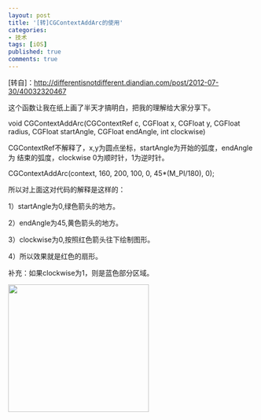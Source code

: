 ```yaml
---
layout: post
title: '[转]CGContextAddArc的使用'
categories:
- 技术
tags: [iOS]
published: true
comments: true
---
```

<p>[转自]：<a href="http://differentisnotdifferent.diandian.com/post/2012-07-30/40032320467">http://differentisnotdifferent.diandian.com/post/2012-07-30/40032320467</a></p>

<p>这个函数让我在纸上画了半天才搞明白，把我的理解给大家分享下。</p>

<p>void CGContextAddArc(CGContextRef c, CGFloat x, CGFloat y, CGFloat radius, CGFloat startAngle, CGFloat endAngle, int clockwise)</p>

<p>CGContextRef不解释了，x,y为圆点坐标，startAngle为开始的弧度，endAngle为 结束的弧度，clockwise 0为顺时针，1为逆时针。</p>

<p>CGContextAddArc(context, 160, 200, 100, 0, 45*(M_PI/180), 0);</p>

<p>所以对上面这对代码的解释是这样的：</p>

<p>1）startAngle为0,绿色箭头的地方。</p>

<p>2）endAngle为45,黄色箭头的地方。</p>

<p>3）clockwise为0,按照红色箭头往下绘制图形。</p>

<p>4）所以效果就是红色的扇形。</p>

<p>补充：如果clockwise为1，则是蓝色部分区域。</p>

<p><img alt="" src="http://m1.img.papaapp.com/farm5/d/2012/0730/19/0D826787916C7D216CCD2D012DE49C2E_B500_900_286_260.JPEG" width="286" height="260" /></p>
